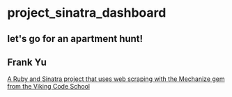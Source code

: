 # project_sinatra_dashboard
let's go for an apartment hunt!
---
Frank Yu
---

[A Ruby and Sinatra project that uses web scraping with the Mechanize gem from the Viking Code School](http://www.vikingcodeschool.com)
